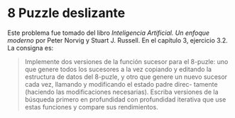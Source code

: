 # 8 Puzzle deslizante

Este problema fue tomado del libro _Inteligencia Artificial. Un enfoque moderno_ por Peter Norvig y Stuart J. Russell. En el capítulo 3, ejercicio 3.2. La consigna es:

> Implemente dos versiones de la función sucesor para el 8-puzle: uno que genere
todos los sucesores a la vez copiando y editando la estructura de datos del 8-puzle, y otro
que genere un nuevo sucesor cada vez, llamando y modificando el estado padre direc-
tamente (haciendo las modificaciones necesarias). Escriba versiones de la búsqueda
primero en profundidad con profundidad iterativa que use estas funciones y compare sus
rendimientos.